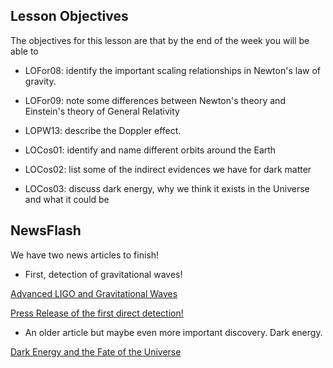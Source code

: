## Lesson Objectives

The objectives for this lesson are that by the end of the week you will be able to

* LOFor08: identify the important scaling relationships in Newton's law of gravity.
* LOFor09: note some differences between Newton's theory and Einstein's theory of General Relativity
* LOPW13: describe the Doppler effect.
* LOCos01: identify and name different orbits around the Earth

* LOCos02: list some of the indirect evidences we have for dark matter
* LOCos03: discuss dark energy, why we think it exists in the Universe and what it could be 

## NewsFlash
We have two news articles to finish! 

* First, detection of gravitational waves!

<a href="http://www.newscientist.com/article/dn13579-gravitational-wave-detectors-to-get-major-upgrade.html?full=true&print=true" 
target="_blank">Advanced LIGO and Gravitational Waves</a>

<a href="https://www.ligo.caltech.edu/news/ligo20160211" target="_blank">Press Release of the first direct detection!</a>

* An older article but maybe even more important discovery. Dark energy. 

<a href="http://www.nbcnews.com/id/28256534/ns/technology_and_science-space/t/mysterious-dark-energy-demystified/#.Ubc4oOvHRqM" target="_blank">Dark Energy and the Fate of the Universe</a>
